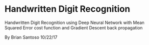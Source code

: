 # Handwritten Digit Recognition
Handwritten Digit Recognition using Deep Neural Network with Mean Squared Error cost function and Gradient Descent back propagation

By Brian Santoso 10/22/17
